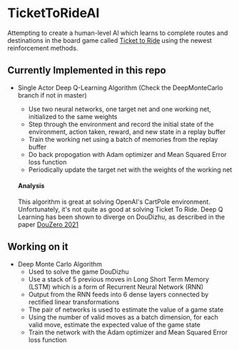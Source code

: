 # TicketToRideAI
Attempting to create a human-level AI which learns to complete routes and destinations in the board game called [Ticket to Ride](https://www.daysofwonder.com/tickettoride/en/usa/) using the newest reinforcement methods.
## Currently Implemented in this repo
* Single Actor Deep Q-Learning Algorithm (Check the DeepMonteCarlo branch if not in master)
  - Use two neural networks, one target net and one working net, initialized to the same weights
  - Step through the environment and record the initial state of the environment, action taken, reward, and new state in a replay buffer
  - Train the working net using a batch of memories from the replay buffer
  - Do back propogation with Adam optimizer and Mean Squared Error loss function
  - Periodically update the target net with the weights of the working net
  
  #### Analysis
  This algorithm is great at solving OpenAI's CartPole environment. Unfortunately, it's not quite as good at solving Ticket To Ride.
  Deep Q Learning has been shown to diverge on DouDizhu, as described in the paper [DouZero 2021](https://arxiv.org/abs/2106.06135)

## Working on it
* Deep Monte Carlo Algorithm
  - Used to solve the game DouDizhu 
  - Use a stack of 5 previous moves in Long Short Term Memory (LSTM) which is a form of Recurrent Neural Network (RNN)
  - Output from the RNN feeds into 6 dense layers connected by rectified linear transformations
  - The pair of networks is used to estimate the value of a game state
  - Using the number of valid moves as a batch dimension, for each valid move, estimate the expected value of the game state
  - Train the network with the Adam optimizer and Mean Squared Error loss function
